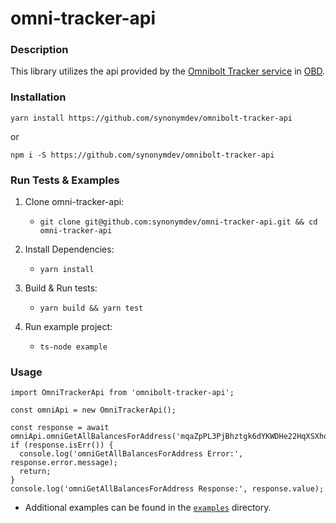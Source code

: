 # omni-tracker-api

### Description

This library utilizes the api provided by the [Omnibolt Tracker service](https://github.com/omnilaboratory/obd/blob/master/tracker/router/router.go) in [OBD](https://github.com/omnilaboratory/obd).

### Installation
`yarn install https://github.com/synonymdev/omnibolt-tracker-api`

or

`npm i -S https://github.com/synonymdev/omnibolt-tracker-api`
   
### Run Tests & Examples
1. Clone omni-tracker-api:
   - `git clone git@github.com:synonymdev/omni-tracker-api.git && cd omni-tracker-api`

2. Install Dependencies:
   - `yarn install`

3. Build & Run tests:
   - `yarn build && yarn test`

4. Run example project:
   - `ts-node example`

### Usage
```
import OmniTrackerApi from 'omnibolt-tracker-api';

const omniApi = new OmniTrackerApi();

const response = await omniApi.omniGetAllBalancesForAddress('mqaZpPL3PjBhztgk6dYKWDHe22HqXSXhqP');
if (response.isErr()) {
  console.log('omniGetAllBalancesForAddress Error:', response.error.message);
  return;
}
console.log('omniGetAllBalancesForAddress Response:', response.value);
```
- Additional examples can be found in the [`examples`](https://github.com/synonymdev/omnibolt-tracker-api/tree/main/example) directory.
